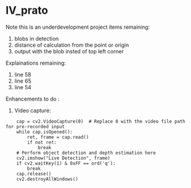 # IV_prato

Note this is an underdevelopment project
items remaining:

1. blobs in detection
2. distance of calculation from the point or origin
3. output with the blob insted of top left corner


Explainations remaining:

1. line 58
2. line 65
3. line 54

Enhancements to do :
1. Video capture:
```
    cap = cv2.VideoCapture(0)  # Replace 0 with the video file path for pre-recorded input
    while cap.isOpened():
        ret, frame = cap.read()
        if not ret:
            break
    # Perform object detection and depth estimation here
    cv2.imshow("Live Detection", frame)
    if cv2.waitKey(1) & 0xFF == ord('q'):
        break
    cap.release()
    cv2.destroyAllWindows()
```
